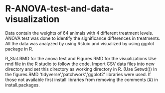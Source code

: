 # R-ANOVA-test-and-data-visualization

Data contain the weights of 64 animals with 4 different treatment levels. ANOVA test was done to identify the significance differences in treatments. All the data was analyzed by using Rstuio and visualized by using ggplot package in R.

R_Stat.RMD for the anova test and FIgures.RMD for the visualizations
Use rmd file in the R studio to follow the code. 
Import CSV data files into new directory and set this directory as working directory in R. (Use Setwd())
In the figures.RMD 'tidyverse','patchwork','ggplot2' libraries were used. If those not available first install libraries from removing the comments (#) in install.packages. 
